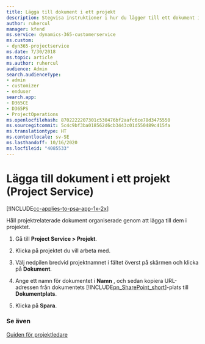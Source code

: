 ```yaml
---
title: Lägga till dokument i ett projekt
description: Stegvisa instruktioner i hur du lägger till ett dokument i ett projekt i Project Service
author: ruhercul
manager: kfend
ms.service: dynamics-365-customerservice
ms.custom:
- dyn365-projectservice
ms.date: 7/30/2018
ms.topic: article
ms.author: ruhercul
audience: Admin
search.audienceType:
- admin
- customizer
- enduser
search.app:
- D365CE
- D365PS
- ProjectOperations
ms.openlocfilehash: 8702222207301c530476bf2aafc6ce78d3475550
ms.sourcegitcommit: 5c4c9bf3ba018562d6cb3443c01d550489c415fa
ms.translationtype: HT
ms.contentlocale: sv-SE
ms.lasthandoff: 10/16/2020
ms.locfileid: "4085533"
---
```

# <a name="add-documents-to-a-project-project-service"></a>Lägga till dokument i ett projekt (Project Service)

[!INCLUDE[cc-applies-to-psa-app-1x-2x](../includes/cc-applies-to-psa-app-1x-2x.md)]

Håll projektrelaterade dokument organiserade genom att lägga till dem i projektet.  
  
1. Gå till **Project Service > Projekt**.  
  
2. Klicka på projektet du vill arbeta med.  
  
3. Välj nedpilen bredvid projektnamnet i fältet överst på skärmen och klicka på **Dokument**.  
  
4. Ange ett namn för dokumentet i **Namn** , och sedan kopiera URL-adressen från dokumentets [!INCLUDE[pn_SharePoint_short](../includes/pn-sharepoint-short.md)]-plats till **Dokumentplats**.  
  
5. Klicka på **Spara**.  
  
### <a name="see-also"></a>Se även  
 [Guiden för projektledare](../psa/project-manager-guide.md)
